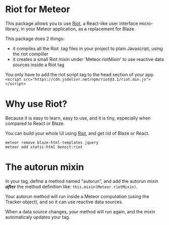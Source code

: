 # Riot for Meteor

This package allows you to use [Riot](http://riotjs.com/), a React-like user interface micro-library, in your Meteor application, as a replacement for Blaze.

This package does 2 things:
- it compiles all the Riot .tag files in your project to plain Javascript, using the riot compliler
- it creates a small Riot mixin under 'Meteor.riotMixin' to use reactive data sources inside a Riot tag

You only have to add the riot script tag to the head section of your app.
`<script src="https://cdn.jsdelivr.net/npm/riot@3.1/riot.min.js"></script>`

# Why use Riot?

Because it is easy to learn, easy to use, and it is tiny, especially when compared to React or Blaze.

You can build your whole UI using [Riot](http://riotjs.com/), and get rid of Blaze or React.

    meteor remove blaze-html-templates jquery
    meteor add static-html benoit:riot

# The autorun mixin

In your tag, define a method named "autorun", and add the autorun mixin __*after*__ the method definition like: `this.mixin(Meteor.riotMixin)`.

Your autorun method will run inside a Meteor computation (using the Tracker object), and so it can use reactive data sources. 

When a data source changes, your method will run again, and the mixin automaticaly updates your tag.
